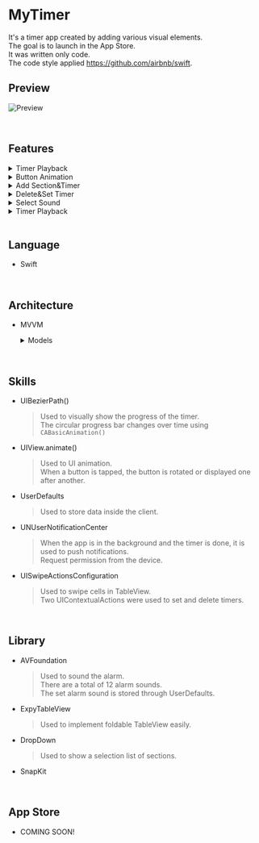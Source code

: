 # MyTimer

It's a timer app created by adding various visual elements.   
The goal is to launch in the App Store.   
It was written only code.   
The code style applied https://github.com/airbnb/swift.

## Preview

![Preview](https://user-images.githubusercontent.com/75382687/175110042-4219529e-4ff5-4e5d-b612-efe5c64cf1da.gif)


<br>

## Features

<details>
  <summary> Timer Playback </summary>
  <div markdown="0">

 | Timer Playback |
 | --- |
 | ![TimerPlayback](https://user-images.githubusercontent.com/75382687/175099768-c84c70ee-c127-4ac7-8b5c-746567579afc.gif) |

  </div>
</details>

<details>
  <summary> Button Animation </summary>
  <div markdown="1">

 | Button Animation |
 | --- |
 | ![ButtonAnimation](https://user-images.githubusercontent.com/75382687/175100330-4e27cb93-aa82-4b87-803b-d51d210efda2.gif) |

  </div>
</details>

<details>
  <summary> Add Section&Timer </summary>
  <div markdown="2">

 | Add Section&Timer |
 | --- |
 | ![Add_Section Timer](https://user-images.githubusercontent.com/75382687/175100353-11cb9f54-b13e-463f-9cce-308e3ad8862a.gif) |

  </div>
</details>

<details>
  <summary> Delete&Set Timer </summary>
  <div markdown="3">

 | Delete&Set Timer |
 | --- |
 | ![Delete Set_Timer](https://user-images.githubusercontent.com/75382687/175100366-47964d54-2d3c-4f06-9f72-f48f4183be15.gif) |

  </div>
</details>

<details>
  <summary> Select Sound </summary>
  <div markdown="4">

 | Select Sound |
 | --- |
 | ![SelectSound](https://user-images.githubusercontent.com/75382687/175100378-db26cf3f-5cef-418d-9baa-b2ad6c3ab6ad.gif) |

  </div>
</details>

<details>
  <summary> Timer Playback </summary>
  <div markdown="5">

 | Background Push |
 | --- |
 | ![BackgroundPush](https://user-images.githubusercontent.com/75382687/175100424-a8648c2d-ecd2-4f4e-bedf-e1e325b8ac34.gif) |

  </div>
</details>

<br>

## Language

- Swift

<br>

## Architecture

- MVVM   
  <details>
  <summary>Models</summary>
  <div markdown="6">

  ```Swift
    // Timer
    struct MyTimer: Codable, Equatable {
    var title: String
    var min: Int
    var sec: Int
    }
    
    // Section
    struct Section: Codable, Equatable {
    var title: String
    var timers = [MyTimer]()
    }
  ```

  </div>
  </details>

<br>

## Skills

- UIBezierPath()
  > Used to visually show the progress of the timer.   
  > The circular progress bar changes over time using `CABasicAnimation()`

- UIView.animate()
  > Used to UI animation.   
  > When a button is tapped, the button is rotated or displayed one after another.

- UserDefaults
  > Used to store data inside the client.   

- UNUserNotificationCenter
  > When the app is in the background and the timer is done, it is used to push notifications.   
  > Request permission from the device.

- UISwipeActionsConfiguration
  > Used to swipe cells in TableView.   
  > Two UIContextualActions were used to set and delete timers.

<br>

## Library

- AVFoundation
  > Used to sound the alarm.   
  > There are a total of 12 alarm sounds.   
  > The set alarm sound is stored through UserDefaults.

- ExpyTableView
  > Used to implement foldable TableView easily.

- DropDown
  > Used to show a selection list of sections.

- SnapKit

<br>

## App Store

- COMING SOON!
















